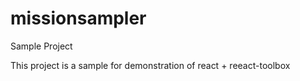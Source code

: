 # missionsampler
Sample Project

This project is a sample for demonstration of react + reeact-toolbox 
